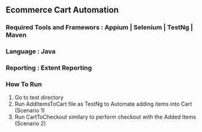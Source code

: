 ## Ecommerce Cart Automation

 
### Required Tools and Framewors : Appium | Selenium | TestNg | Maven
### Language : Java
### Reporting : Extent Reporting

### How To Run

1. Go to test directory
2. Run AddItemsToCart file as TestNg to Automate adding items into Cart (Scenario 1)
3. Run CartToCheckout similary to perform checkout with the Added Items (Scenario 2)
